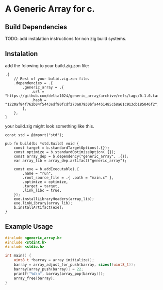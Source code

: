 # A Generic Array for c.

## Build Dependencies
TODO: add instalation instructions for non zig build systems.
## Instalation
add the folowing to your build.zig.zon file: 
```zig
.{
    // Rest of your bulid.zig.zon file.
    .dependencies = .{
        .generic_array = .{
            .url = "https://github.com/delta1024/generic_array/archive/refs/tags/0.1.0.tar.gz",
            .hash = "1220af84f762b04f5443edf90fcdf273a87930bfa44b1485cb8a61c913cb185046f2",
        },
    },
}
```

your build.zig might look something like this.
```zig
const std = @import("std");

pub fn build(b: *std.Build) void {
    const target = b.standardTargetOptions(.{});
    const optimize = b.standardOptimizeOption(.{});
    const array_dep = b.dependency("generic_array", .{});
    var array_lib = array_dep.artifact("generic_array");

    const exe = b.addExecutable(.{
        .name = "run",
        .root_source_file = .{ .path = "main.c" },
        .optimize = optimize,
        .target = target,
        .link_libc = true,
    });
    exe.installLibraryHeaders(array_lib);
    exe.linkLibrary(array_lib);
    b.installArtifact(exe);
}

```


## Example Usage

```c
#include <generic_array.h>
#include <stdint.h>
#include <stdio.h>

int main() {
	uint8_t *barray = array_initialize();
	barray = array_adjust_for_push(barray, sizeof(uint8_t));
	barray[array_push(barray)] = 22;
	printf("%d\n", barray[array_pop(barray)]);
	array_free(barray);
}
```
